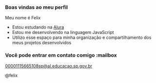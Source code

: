 ### Boas vindas ao meu perfil 

Meu nome é Felix

- Estou estudando na [Alura](https://www.alura.com.br)
- Estou me desenvolvendo na linguagem JavaScript
- Utilizo esse espaço para minha organização e compartilhamento dos meus projetos desenvolvidos

### Você pode entrar em contato comigo :mailbox

00001115665108sp@al.educacao.sp.gov.br

@felix
